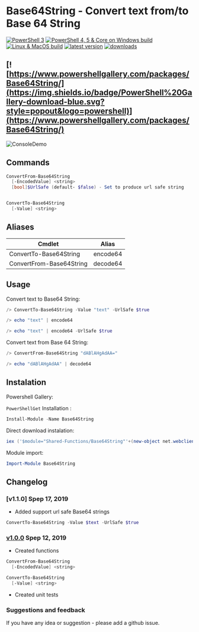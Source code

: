 # Base64String - Convert text from/to Base 64 String

[![PowerShell 3](https://dev.azure.com/Stadub-Gh/PowershellScripts/_apis/build/status/SharedFunctions?branchName=master)](https://dev.azure.com/Stadub-Gh/PowershellScripts/_build/latest?definitionId=6&branchName=master)
[![PowerShell 4, 5 & Core on Windows build](https://ci.appveyor.com/api/projects/status/7nunpf138bmp7ogf/branch/master?svg=true)](https://ci.appveyor.com/project/stadub/powershellscripts-v9ncj/branch/master)
[![Linux & MacOS build](https://img.shields.io/travis/stadub/PowershellScripts/master.svg?label=linux/macos+build)](https://travis-ci.org/stadub/PowershellScripts)
[![latest version](https://img.shields.io/powershellgallery/v/Base64String.svg?label=latest+version)](https://www.powershellgallery.com/packages/Base64String/)
[![downloads](https://img.shields.io/powershellgallery/dt/Base64String.svg?label=downloads)](https://www.powershellgallery.com/packages/Base64String)
<!-- [Documentation](https://powershellscripts.readthedocs.io/en/latest/) -->
[![https://www.powershellgallery.com/packages/Base64String/](https://img.shields.io/badge/PowerShell%20Gallery-download-blue.svg?style=popout&logo=powershell)](https://www.powershellgallery.com/packages/Base64String/)
---------------------

![ConsoleDemo](https://github.com/stadub/PowershellScripts/raw/master/Shared-Functions/Base64String/Assets/demo.gif)

## Commands

```powershell
ConvertFrom-Base64String
  [-EncodedValue] <string>
  [bool]$UrlSafe (default- $false) - Set to produce url safe string


ConvertTo-Base64String
  [-Value] <string>

```

## Aliases

| Cmdlet           | Alias |
| -----------------|:-----:|
| ConvertTo-Base64String   | encode64   |
| ConvertFrom-Base64String | decode64    |

## Usage

Convert text to Base64 String:

```powershell
/> ConvertTo-Base64String -Value "text" -UrlSafe $true
```

```powershell
/> echo "text" | encode64
```

```powershell
/> echo "text" | encode64 -UrlSafe $true
```

Convert text from Base 64 String:

```powershell
/> ConvertFrom-Base64String "dABlAHgAdAA="
```

```powershell
/> echo "dABlAHgAdAA" | decode64
```

## Instalation

Powershell Gallery:

`PowerShellGet` Installation :

```powershell
Install-Module -Name Base64String
```

Direct download instalation:

```powershell
iex ('$module="Shared-Functions/Base64String"'+(new-object net.webclient).DownloadString('https://raw.githubusercontent.com/stadub/PowershellScripts/master/install.ps1'))
```

Module import:

```powershell
Import-Module Base64String
```


## Changelog

### [v1.1.0] Spep 17, 2019

* Added support url safe Base64 strings

```powershell
ConvertTo-Base64String -Value $text -UrlSafe $true
```

### [v1.0.0](https://github.com/stadub/PowershellScripts/releases/tag/v0.10.0) Spep 12, 2019

* Created functions

```powershell
ConvertFrom-Base64String
  [-EncodedValue] <string>

ConvertTo-Base64String
  [-Value] <string>

```

* Created unit tests

### Suggestions and feedback

If you have any idea or suggestion - please add a github issue.

